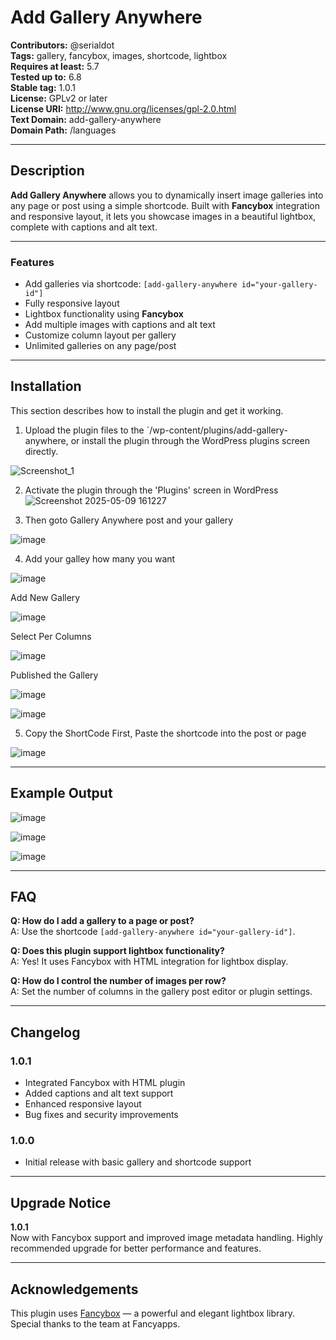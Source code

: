 # Add Gallery Anywhere

**Contributors:** @serialdot  
**Tags:** gallery, fancybox, images, shortcode, lightbox  
**Requires at least:** 5.7  
**Tested up to:** 6.8  
**Stable tag:** 1.0.1  
**License:** GPLv2 or later  
**License URI:** http://www.gnu.org/licenses/gpl-2.0.html  
**Text Domain:** add-gallery-anywhere  
**Domain Path:** /languages

---

## Description

**Add Gallery Anywhere** allows you to dynamically insert image galleries into any page or post using a simple shortcode. Built with **Fancybox** integration and responsive layout, it lets you showcase images in a beautiful lightbox, complete with captions and alt text.

---

### Features

- Add galleries via shortcode: `[add-gallery-anywhere id="your-gallery-id"]`
- Fully responsive layout
- Lightbox functionality using **Fancybox**
- Add multiple images with captions and alt text
- Customize column layout per gallery
- Unlimited galleries on any page/post

---

## Installation

This section describes how to install the plugin and get it working.

1. Upload the plugin files to the `/wp-content/plugins/add-gallery-anywhere, or install the plugin through the WordPress plugins screen directly.

![Screenshot_1](https://user-images.githubusercontent.com/83091643/125165872-a8f92900-e1ba-11eb-96c7-2d1ff1f8442a.png)

2. Activate the plugin through the 'Plugins' screen in WordPress
   ![Screenshot 2025-05-09 161227](https://github.com/user-attachments/assets/d98c9e83-7a8e-4b22-9cd8-b0a1f5824681)

3. Then goto Gallery Anywhere post and your gallery

![image](https://github.com/user-attachments/assets/ee595cd8-d7ba-408c-966e-19b188aa38ca)

4. Add your galley how many you want

![image](https://github.com/user-attachments/assets/41d9ebf2-6522-4b1f-a245-57c53dc24fc1)

Add New Gallery

![image](https://github.com/user-attachments/assets/80685236-ce23-4f38-a193-a01cbc2cf191)

Select Per Columns

![image](https://github.com/user-attachments/assets/5d5817e5-cb41-4c72-a0d6-2ffb47ec2622)

Published the Gallery

![image](https://github.com/user-attachments/assets/e85717c7-b559-424d-a55e-d1a61dac1caa)

![image](https://github.com/user-attachments/assets/fadb5bed-9dc6-4a4e-8873-355036355331)


5. Copy the ShortCode First, Paste the shortcode into the post or page

![image](https://github.com/user-attachments/assets/f79c1199-17aa-42f3-b19a-ff5343db6d7b)


---

## Example Output

![image](https://github.com/user-attachments/assets/c28426fc-29a5-432d-bc97-34f8d9a35f55)

![image](https://github.com/user-attachments/assets/46100a4a-22c6-4ecb-beb3-1a83245cd77c)

![image](https://github.com/user-attachments/assets/9087be2b-53e2-4a34-ac9b-1152286d0c6d)

---

## FAQ

**Q: How do I add a gallery to a page or post?**  
A: Use the shortcode `[add-gallery-anywhere id="your-gallery-id"]`.

**Q: Does this plugin support lightbox functionality?**  
A: Yes! It uses Fancybox with HTML integration for lightbox display.

**Q: How do I control the number of images per row?**  
A: Set the number of columns in the gallery post editor or plugin settings.

---

## Changelog

### 1.0.1
- Integrated Fancybox with HTML plugin
- Added captions and alt text support
- Enhanced responsive layout
- Bug fixes and security improvements

### 1.0.0
- Initial release with basic gallery and shortcode support

---

## Upgrade Notice

**1.0.1**  
Now with Fancybox support and improved image metadata handling. Highly recommended upgrade for better performance and features.

---

## Acknowledgements

This plugin uses [Fancybox](https://fancyapps.com/fancybox/) — a powerful and elegant lightbox library. Special thanks to the team at Fancyapps.




